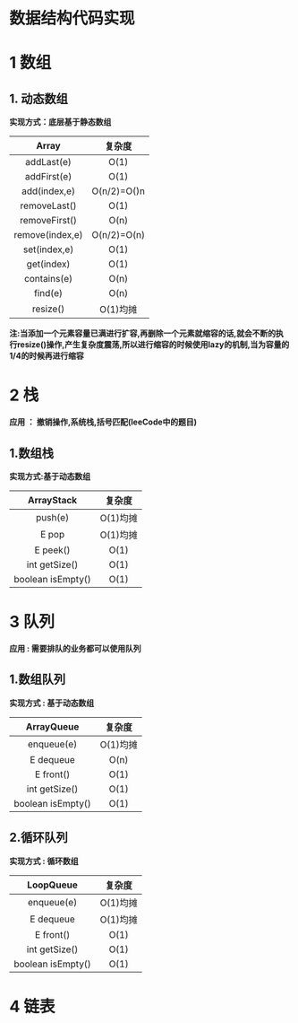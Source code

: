 数据结构代码实现
==============

# 1 数组
  
## 1. 动态数组
  
  **实现方式：底层基于静态数组**
  
  Array<E>|复杂度
  :-----:|:----:
  addLast(e)|O(1)
  addFirst(e)|O(1)
  add(index,e)|O(n/2)=O()n
  removeLast()|O(1)
  removeFirst()|O(n)
  remove(index,e)|O(n/2)=O(n)
  set(index,e)|O(1)
  get(index)|O(1)
  contains(e)|O(n)
  find(e)|O(n)
  resize()|O(1)均摊
  
  **注:当添加一个元素容量已满进行扩容,再删除一个元素就缩容的话,就会不断的执行resize()操作,产生复杂度震荡,所以进行缩容的时候使用lazy的机制,当为容量的1/4的时候再进行缩容**
  
# 2 栈

**应用 ： 撤销操作,系统栈,括号匹配(leeCode中的题目)**

## 1.数组栈
   **实现方式:基于动态数组**
   
  ArrayStack<E>|复杂度
  :-----:|:----:
  push(e)|O(1)均摊
  E pop  |O(1)均摊
  E peek() | O(1)
  int getSize()|O(1)
  boolean isEmpty()|O(1)
  
# 3 队列

**应用 : 需要排队的业务都可以使用队列**

## 1.数组队列
   **实现方式 : 基于动态数组**
   
  ArrayQueue<E>|复杂度
  :-----:|:----:
  enqueue(e)|O(1)均摊
  E dequeue  |O(n)
  E front() | O(1)
  int getSize()|O(1)
  boolean isEmpty()|O(1)
   
## 2.循环队列
   **实现方式 : 循环数组**
   
  LoopQueue<E>|复杂度
  :-----:|:----:
  enqueue(e)|O(1)均摊
  E dequeue  |O(1)均摊
  E front() | O(1)
  int getSize()|O(1)
  boolean isEmpty()|O(1)
   
# 4 链表

